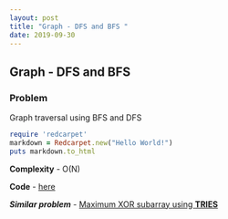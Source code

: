 ```yaml
---
layout: post
title: "Graph - DFS and BFS "
date: 2019-09-30
---
```


## Graph - DFS and BFS
### Problem
Graph traversal using BFS and DFS

```ruby
require 'redcarpet'
markdown = Redcarpet.new("Hello World!")
puts markdown.to_html
```

**Complexity** - O(N)

**Code** - [here](/codes/MaxXORSubset.cpp)


**_Similar problem_** - [Maximum XOR subarray using **TRIES**](https://www.geeksforgeeks.org/find-the-maximum-subarray-xor-in-a-given-array/)

